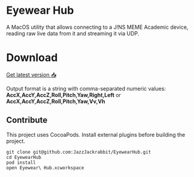 # Eyewear Hub

A MacOS utility that allows connecting to a J!NS MEME Academic device, reading raw live data from it and streaming it via UDP.

# Download

[Get latest version 📥 ]( https://github.com/JazzJackrabbit/EyewearHub/releases/download/albatros/Eyewear.Hub.zip )

Output format is a string with comma-separated numeric values: 
**AccX,AccY,AccZ,Roll,Pitch,Yaw,Right,Left**
or
**AccX,AccY,AccZ,Roll,Pitch,Yaw,Vv,Vh**

## Contribute

This project uses CocoaPods. Install external plugins before building the project.
```
git clone git@github.com:JazzJackrabbit/EyewearHub.git
cd EyewearHub
pod install
open Eyewear\ Hub.xcworkspace
```
